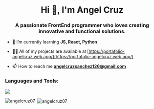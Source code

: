 <h1 align="center">Hi 👋, I'm Angel Cruz</h1>
<h3 align="center">A passionate FrontEnd programmer who loves creating innovative and functional solutions.</h3>

- 🌱 I’m currently learning **JS, React, Python**

- 👨‍💻 All of my projects are available at [https://portafolio-angelcruz.web.app/](https://portafolio-angelcruz.web.app/)

- 📫 How to reach me **angelcruzsanchez126@gmail.com**

<h3 align="left">Languages and Tools:</h3>
<img src="https://skillicons.dev/icons?i=tailwind,mysql,python,astro,js,react,nextjs" />


<p><img align="left" src="https://github-readme-stats.vercel.app/api/top-langs?username=angelcruz07&show_icons=true&locale=en&layout=compact" alt="angelcruz07" /></p>

<p>&nbsp;<img align="center" src="https://github-readme-stats.vercel.app/api?username=angelcruz07&show_icons=true&locale=en" alt="angelcruz07" /></p>
